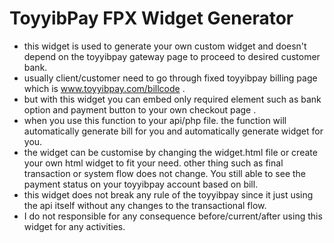 # ToyyibPay FPX Widget Generator
- this widget is used to generate your own custom widget and doesn't depend on the toyyibpay gateway page to proceed to desired customer bank.
- usually client/customer need to go through fixed toyyibpay billing page which is www.toyyibpay.com/billcode . 
- but with this widget you can embed only required element such as bank option and payment button to your own checkout page .
- when you use this function to your api/php file. the function will automatically generate bill for you and automatically generate widget for you.
- the widget can be customise by changing the widget.html file or create your own html widget to fit your need. other thing such as final transaction or system flow does not change. You still able to see the payment status on your toyyibpay account based on bill.
- this widget does not break any rule of the toyyibpay since it just using the api itself without any changes to the transactional flow.
-  I do not responsible for any consequence before/current/after using this widget for any activities.
